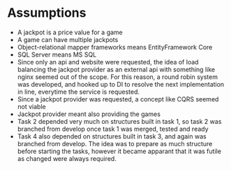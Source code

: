 # Assumptions
* A jackpot is a price value for a game
* A game can have multiple jackpots
* Object-relational mapper frameworks means EntityFramework Core
* SQL Server means MS SQL
* Since only an api and website were requested, the idea of load balancing the jackpot provider as an external api with something like nginx seemed out of the scope.
For this reason, a round robin system was developed, and hooked up to DI to resolve the next implementation in line, everytime the service is requested.
* Since a jackpot provider was requested, a concept like CQRS seemed not viable
* Jackpot provider meant also providing the games
* Task 2 depended very much on structures built in task 1, so task 2 was branched from develop once task 1 was merged, tested and ready
* Task 4 also depended on structures built in task 3, and again was branched from develop. The idea was to prepare as much structure before starting the tasks, however it became 
apparant that it was futile as changed were always required.
